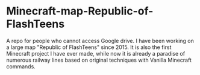# Minecraft-map-Republic-of-FlashTeens
A repo for people who cannot access Google drive.
I have been working on a large map "Republic of FlashTeens" since 2015. It is also the first Minecraft project I have ever made, while now it is already a paradise of numerous railway lines based on original techniques with Vanilla Minecraft commands.
